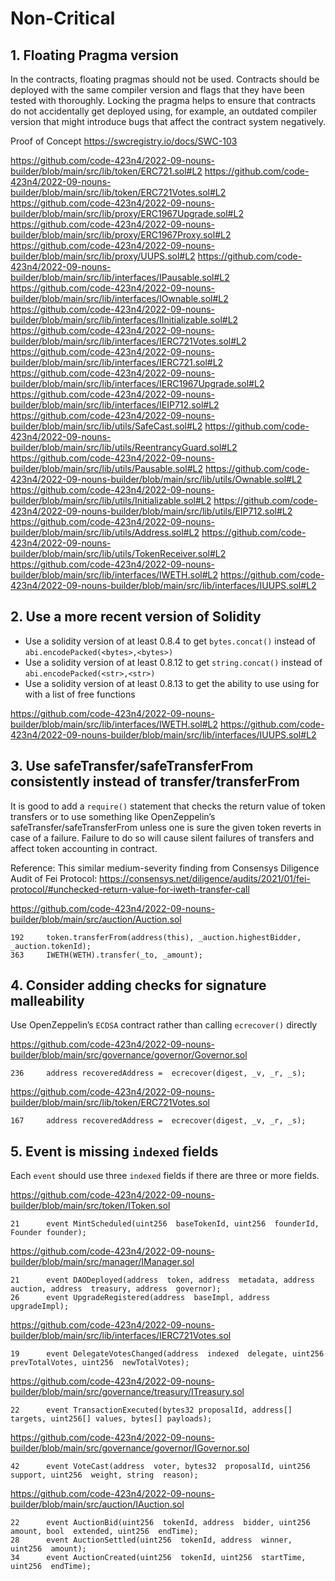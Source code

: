 # Non-Critical

## 1. Floating Pragma version

In the contracts, floating pragmas should not be used. Contracts should be deployed with the same compiler version and flags that they have been tested with thoroughly. Locking the pragma helps to ensure that contracts do not accidentally get deployed using, for example, an outdated compiler version that might introduce bugs that affect the contract system negatively.

 
Proof of Concept
https://swcregistry.io/docs/SWC-103

https://github.com/code-423n4/2022-09-nouns-builder/blob/main/src/lib/token/ERC721.sol#L2
https://github.com/code-423n4/2022-09-nouns-builder/blob/main/src/lib/token/ERC721Votes.sol#L2
https://github.com/code-423n4/2022-09-nouns-builder/blob/main/src/lib/proxy/ERC1967Upgrade.sol#L2
https://github.com/code-423n4/2022-09-nouns-builder/blob/main/src/lib/proxy/ERC1967Proxy.sol#L2
https://github.com/code-423n4/2022-09-nouns-builder/blob/main/src/lib/proxy/UUPS.sol#L2
https://github.com/code-423n4/2022-09-nouns-builder/blob/main/src/lib/interfaces/IPausable.sol#L2
https://github.com/code-423n4/2022-09-nouns-builder/blob/main/src/lib/interfaces/IOwnable.sol#L2
https://github.com/code-423n4/2022-09-nouns-builder/blob/main/src/lib/interfaces/IInitializable.sol#L2
https://github.com/code-423n4/2022-09-nouns-builder/blob/main/src/lib/interfaces/IERC721Votes.sol#L2
https://github.com/code-423n4/2022-09-nouns-builder/blob/main/src/lib/interfaces/IERC721.sol#L2
https://github.com/code-423n4/2022-09-nouns-builder/blob/main/src/lib/interfaces/IERC1967Upgrade.sol#L2
https://github.com/code-423n4/2022-09-nouns-builder/blob/main/src/lib/interfaces/IEIP712.sol#L2
https://github.com/code-423n4/2022-09-nouns-builder/blob/main/src/lib/utils/SafeCast.sol#L2
https://github.com/code-423n4/2022-09-nouns-builder/blob/main/src/lib/utils/ReentrancyGuard.sol#L2
https://github.com/code-423n4/2022-09-nouns-builder/blob/main/src/lib/utils/Pausable.sol#L2
https://github.com/code-423n4/2022-09-nouns-builder/blob/main/src/lib/utils/Ownable.sol#L2
https://github.com/code-423n4/2022-09-nouns-builder/blob/main/src/lib/utils/Initializable.sol#L2
https://github.com/code-423n4/2022-09-nouns-builder/blob/main/src/lib/utils/EIP712.sol#L2
https://github.com/code-423n4/2022-09-nouns-builder/blob/main/src/lib/utils/Address.sol#L2
https://github.com/code-423n4/2022-09-nouns-builder/blob/main/src/lib/utils/TokenReceiver.sol#L2
https://github.com/code-423n4/2022-09-nouns-builder/blob/main/src/lib/interfaces/IWETH.sol#L2
https://github.com/code-423n4/2022-09-nouns-builder/blob/main/src/lib/interfaces/IUUPS.sol#L2

## 2. Use a more recent version of Solidity

- Use a solidity version of at least 0.8.4 to get `bytes.concat()` instead of `abi.encodePacked(<bytes>,<bytes>)` 
- Use a solidity version of at least 0.8.12 to get `string.concat()` instead of `abi.encodePacked(<str>,<str>)`
- Use a solidity version of at least 0.8.13 to get the ability to use using for with a list of free functions

https://github.com/code-423n4/2022-09-nouns-builder/blob/main/src/lib/interfaces/IWETH.sol#L2
https://github.com/code-423n4/2022-09-nouns-builder/blob/main/src/lib/interfaces/IUUPS.sol#L2

## 3. Use safeTransfer/safeTransferFrom consistently instead of transfer/transferFrom

It is good to add a `require()` statement that checks the return value of token transfers or to use something like OpenZeppelin’s safeTransfer/safeTransferFrom unless one is sure the given token reverts in case of a failure. Failure to do so will cause silent failures of transfers and affect token accounting in contract.

Reference: This similar medium-severity finding from Consensys Diligence Audit of Fei Protocol: https://consensys.net/diligence/audits/2021/01/fei-protocol/#unchecked-return-value-for-iweth-transfer-call

https://github.com/code-423n4/2022-09-nouns-builder/blob/main/src/auction/Auction.sol
```
192		token.transferFrom(address(this), _auction.highestBidder, _auction.tokenId);
363		IWETH(WETH).transfer(_to, _amount);
```

## 4. Consider adding checks for signature malleability

Use OpenZeppelin’s `ECDSA` contract rather than calling `ecrecover()` directly

https://github.com/code-423n4/2022-09-nouns-builder/blob/main/src/governance/governor/Governor.sol
```
236		address recoveredAddress =  ecrecover(digest, _v, _r, _s);
```
https://github.com/code-423n4/2022-09-nouns-builder/blob/main/src/lib/token/ERC721Votes.sol
```
167		address recoveredAddress =  ecrecover(digest, _v, _r, _s);
```

## 5. Event is missing `indexed` fields

Each `event` should use three `indexed` fields if there are three or more fields.

https://github.com/code-423n4/2022-09-nouns-builder/blob/main/src/token/IToken.sol
```
21		event MintScheduled(uint256  baseTokenId, uint256  founderId, Founder founder);
```
https://github.com/code-423n4/2022-09-nouns-builder/blob/main/src/manager/IManager.sol
```
21		event DAODeployed(address  token, address  metadata, address  auction, address  treasury, address  governor);
26		event UpgradeRegistered(address  baseImpl, address  upgradeImpl);
```
https://github.com/code-423n4/2022-09-nouns-builder/blob/main/src/lib/interfaces/IERC721Votes.sol
```
19		event DelegateVotesChanged(address  indexed  delegate, uint256  prevTotalVotes, uint256  newTotalVotes);
```
https://github.com/code-423n4/2022-09-nouns-builder/blob/main/src/governance/treasury/ITreasury.sol
```
22		event TransactionExecuted(bytes32 proposalId, address[] targets, uint256[] values, bytes[] payloads);
```
https://github.com/code-423n4/2022-09-nouns-builder/blob/main/src/governance/governor/IGovernor.sol
```
42		event VoteCast(address  voter, bytes32  proposalId, uint256  support, uint256  weight, string  reason);
```
https://github.com/code-423n4/2022-09-nouns-builder/blob/main/src/auction/IAuction.sol
```
22		event AuctionBid(uint256  tokenId, address  bidder, uint256  amount, bool  extended, uint256  endTime);
28		event AuctionSettled(uint256  tokenId, address  winner, uint256  amount);
34		event AuctionCreated(uint256  tokenId, uint256  startTime, uint256  endTime);
```
